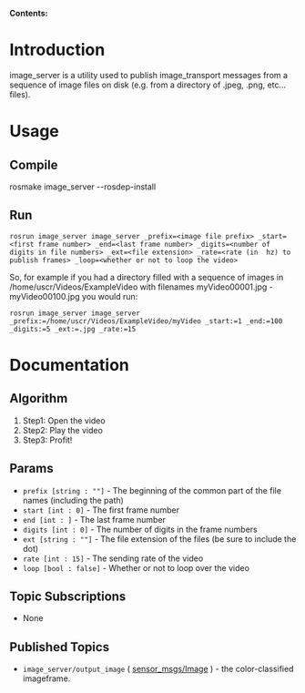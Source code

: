 **Contents:**


# Introduction #

image\_server is a utility used to publish image\_transport messages from a sequence of image files on disk (e.g. from a directory of .jpeg, .png, etc... files).
# Usage #

## Compile ##

rosmake image\_server --rosdep-install

## Run ##

`rosrun image_server image_server _prefix=<image file prefix> _start=<first frame number> _end=<last frame number> _digits=<number of digits in file numbers> _ext=<file extension> _rate=<rate (in  hz) to publish frames> _loop=<whether or not to loop the video>`

So, for example if you had a directory filled with a sequence of images in /home/uscr/Videos/ExampleVideo with filenames myVideo00001.jpg - myVideo00100.jpg you would run:

`rosrun image_server image_server _prefix:=/home/uscr/Videos/ExampleVideo/myVideo _start:=1 _end:=100 _digits:=5 _ext:=.jpg _rate:=15`

# Documentation #
## Algorithm ##
  1. Step1: Open the video
  1. Step2: Play the video
  1. Step3: Profit!

## Params ##
  * `prefix [string : ""]` - The beginning of the common part of the file names (including the path)
  * `start [int : 0]` - The first frame number
  * `end [int : ]` - The last frame number
  * `digits [int : 0]` - The number of digits in the frame numbers
  * `ext [string : ""]` - The file extension of the files (be sure to include the dot)
  * `rate [int : 15]` - The sending rate of the video
  * `loop [bool : false]` - Whether or not to loop over the video


## Topic Subscriptions ##
  * None

## Published Topics ##
  * `image_server/output_image` ( [sensor\_msgs/Image](http://www.ros.org/doc/api/sensor_msgs/html/msg/Image.html) ) - the color-classified imageframe.